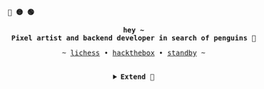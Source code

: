 <p align="left"><b><samp>🔴 🟡 🟢</samp></b></p>

<p align="left"><strong></strong></p>
   <p align="center">
      <samp>
      <b>
        hey ~
      <br>
        Pixel artist and backend developer in search of penguins  🍎
      </b>
      </samp><br>
   </p>
   <p align="center">
      <samp> 
         ~
         <a href="https://lichess.org/@/u-uwu" target="_blank">lichess</a> &#8226;
         <a href="https://app.hackthebox.com/profile/96692" target="_blank">hackthebox</a> &#8226;
         <a href="https://sstandby.com" target="_blank">standby</a>
         ~
      </samp>
   </p>
<p align="right"><strong></strong></p>

<br>

<details align="center">

<summary><samp><b> Extend 🍇 </b></samp></summary>

<h2></h2><br>

<p align="center">
  <img src="https://github-readme-stats.vercel.app/api?username=SStandby&show_icons=true&bg_color=44475a&text_color=bd93f9&title_color=DEFBFF&icon_color=DEFBFF&border_radius=20&border_color=6272a4&locale=es" width="800px">
</p>
<p align="center">
   <img src="https://komarev.com/ghpvc/?username=SStandby&label=Views&color=bd93f9&style=flat"/>
   <a href="https://wakatime.com/@bf0794b2-f6d3-4b5a-8d32-fa2762427474">
   <img src="https://wakatime.com/badge/user/bf0794b2-f6d3-4b5a-8d32-fa2762427474.svg" alt="Total time coded since Mar 31 2023" /></a></p>
</details>

<h2></h2><br>


